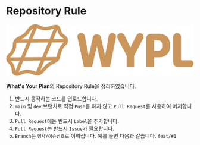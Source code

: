 # Repository Rule


<img width="800" src="./image/logo.png" alt="logo" />


**What's Your Plan**의 Repository Rule을 정리하였습니다.

1. 반드시 동작하는 코드를 업로드합니다.
2. `main` 및 `dev` 브랜치로 직접 `Push`를 하지 않고 `Pull Request`를 사용하여 머지합니다.
3. `Pull Request`에는 반드시 `Label`을 추가합니다.
4. `Pull Request`는 반드시 `Issue`가 필요합니다.
5. `Branch`는 `명사/이슈번호`로 이뤄집니다. 예를 들면 다음과 같습니다. `feat/#1`